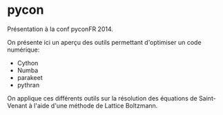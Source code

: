 pycon
=====

Présentation à la conf pyconFR 2014.

On présente ici un aperçu des outils permettant d'optimiser un code numérique:

- Cython
- Numba
- parakeet
- pythran

On applique ces différents outils sur la résolution des équations de Saint-Venant à l'aide d'une méthode de Lattice Boltzmann.

